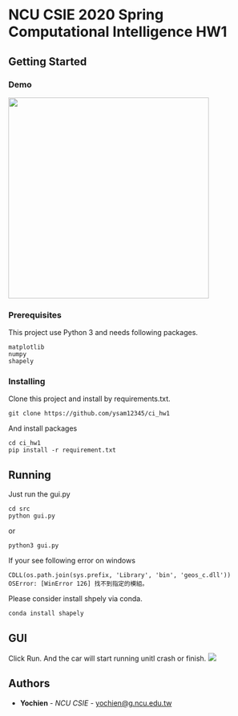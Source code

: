 # NCU CSIE 2020 Spring Computational Intelligence HW1


## Getting Started

### Demo
<img src="https://i.imgur.com/yoetTME.gif" width="400">

### Prerequisites

This project use Python 3 and needs following packages.

```
matplotlib
numpy
shapely
```

### Installing

Clone this project and install by requirements.txt.


```
git clone https://github.com/ysam12345/ci_hw1
```

And install packages

```
cd ci_hw1
pip install -r requirement.txt
```


## Running
Just run the gui.py
```
cd src
python gui.py
```
or
```
python3 gui.py
```

If your see following error on windows
```
CDLL(os.path.join(sys.prefix, 'Library', 'bin', 'geos_c.dll'))
OSError: [WinError 126] 找不到指定的模組。
```
Please consider install shpely via conda.
```
conda install shapely
```

## GUI
Click Run. And the car will start running unitl crash or finish.
![](https://i.imgur.com/qJyidwT.png)




## Authors

* **Yochien** - *NCU CSIE* -  <yochien@g.ncu.edu.tw>
